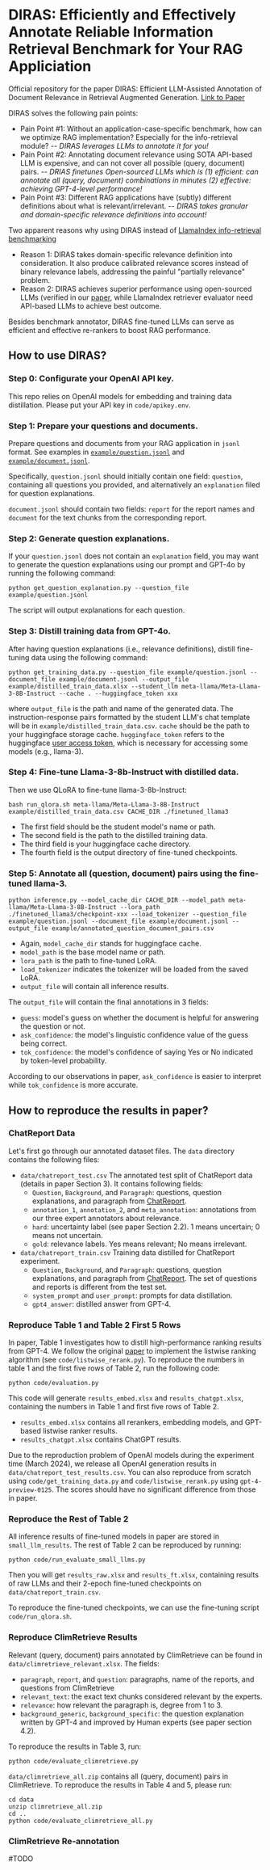 # DIRAS: Efficiently and Effectively Annotate Reliable Information Retrieval Benchmark for Your RAG Appliciation
Official repository for the paper DIRAS: Efficient LLM-Assisted Annotation of Document Relevance in Retrieval Augmented Generation. [Link to Paper](https://arxiv.org/abs/2406.14162)

DIRAS solves the following pain points:
- Pain Point \#1: Without an application-case-specific benchmark, how can we optimize RAG implementation? Especially for the info-retrieval module? -- *DIRAS leverages LLMs to annotate it for you!*
- Pain Point \#2: Annotating document relevance using SOTA API-based LLM is expensive, and can not cover all possible (query, document) pairs. -- *DRIAS finetunes Open-sourced LLMs which is (1) efficient: can annotate all (query, document) combinations in minutes (2) effective: achieving GPT-4-level performance!*
- Pain Point \#3: Different RAG applications have (subtly) different definitions about what is relevant/irrelevant. -- *DIRAS takes granular and domain-specific relevance definitions into account!*

Two apparent reasons why using DIRAS instead of [LlamaIndex info-retrieval benchmarking](https://docs.llamaindex.ai/en/stable/module_guides/evaluating/usage_pattern_retrieval/)
- Reason 1: DIRAS takes domain-specific relevance definition into consideration. It also produce calibrated relevance scores instead of binary relevance labels, addressing the painful "partially relevance" problem.
- Reason 2: DIRAS achieves superior performance using open-sourced LLMs (verified in our [paper](https://arxiv.org/abs/2406.14162), while LlamaIndex retriever evaluator need API-based LLMs to achieve best outcome.

Besides benchmark annotator, DIRAS fine-tuned LLMs can serve as efficient and effective re-rankers to boost RAG performance.

## How to use DIRAS?
### Step 0: Configurate your OpenAI API key.
This repo relies on OpenAI models for embedding and training data distillation. Please put your API key in `code/apikey.env`.

### Step 1: Prepare your questions and documents.
Prepare questions and documents from your RAG application in `jsonl` format. See examples in [`example/question.jsonl`](./example/question.jsonl) and [`example/document.jsonl`](./example/document.jsonl).

Specifically, `question.jsonl` should initially contain one field: `question`, containing all questions you provided, and alternatively an `explanation` filed for question explanations.

`document.jsonl` should contain two fields: `report` for the report names and `document` for the text chunks from the corresponding report.

### Step 2: Generate question explanations.
If your `question.jsonl` does not contain an `explanation` field, you may want to generate the question explanations using our prompt and GPT-4o by running the following command:
```shell
python get_question_explanation.py --question_file example/question.jsonl
```
The script will output explanations for each question.

### Step 3: Distill training data from GPT-4o.
After having question explanations (i.e., relevance definitions), distill fine-tuning data using the following command:
```shell
python get_training_data.py --question_file example/question.jsonl --document_file example/document.jsonl --output_file example/distilled_train_data.xlsx --student_llm meta-llama/Meta-Llama-3-8B-Instruct --cache . --huggingface_token xxx
```
where `output_file` is the path and name of the generated data. The instruction-response pairs formatted by the student LLM's chat template will be in `example/distilled_train_data.csv`. `cache` should be the path to your huggingface storage cache. `huggingface_token` refers to the huggingface [user access token](https://huggingface.co/docs/hub/security-tokens), which is necessary for accessing some models (e.g., llama-3).

### Step 4: Fine-tune Llama-3-8b-Instruct with distilled data.
Then we use QLoRA to fine-tune llama-3-8b-Instruct:
```shell
bash run_qlora.sh meta-llama/Meta-Llama-3-8B-Instruct example/distilled_train_data.csv CACHE_DIR ./finetuned_llama3
```
- The first field should be the student model's name or path.
- The second field  is the path to the distilled training data.
- The third field is your huggingface cache directory.
- The fourth field is the output directory of fine-tuned checkpoints.

### Step 5: Annotate all (question, document) pairs using the fine-tuned llama-3.
```shell
python inference.py --model_cache_dir CACHE_DIR --model_path meta-llama/Meta-Llama-3-8B-Instruct --lora_path ./finetuned_llama3/checkpoint-xxx --load_tokenizer --question_file example/question.jsonl --document_file example/document.jsonl --output_file example/annotated_question_document_pairs.csv
```
- Again, `model_cache_dir` stands for huggingface cache.
- `model_path` is the base model name or path.
- `lora_path` is the path to fine-tuned LoRA.
- `load_tokenizer` indicates the tokenizer will be loaded from the saved LoRA.
- `output_file` will contain all inference results.

The `output_file` will contain the final annotations in 3 fields:
- `guess`: model's guess on whether the document is helpful for answering the question or not.
- `ask_confidence`: the model's linguistic confidence value of the guess being correct.
- `tok_confidence`: the model's confidence of saying Yes or No indicated by token-level probability.

According to our observations in paper, `ask_confidence` is easier to interpret while `tok_confidence` is more accurate.

## How to reproduce the results in paper?
### ChatReport Data
Let's first go through our annotated dataset files. The `data` directory contains the following files:
- `data/chatreport_test.csv` The annotated test split of ChatReport data (details in paper Section 3). It contains following fields:
  - `Question`, `Background`, and `Paragraph`: questions, question explanations, and paragraph from [ChatReport](https://github.com/edisonni-hku/chatreport).
  - `annotation_1`, `annotation_2`, and `meta_annotation`: annotations from our three expert annotators about relevance.
  - `hard`: uncertainty label (see paper Section 2.2). 1 means uncertain; 0 means not uncertain.
  - `gold`: relevance labels. Yes means relevant; No means irrelevant.
- `data/chatreport_train.csv` Training data distilled for ChatReport experiment.
  - `Question`, `Background`, and `Paragraph`: questions, question explanations, and paragraph from [ChatReport](https://github.com/edisonni-hku/chatreport). The set of questions and reports is different from the test set.
  - `system_prompt` and `user_prompt`: prompts for data distillation.
  - `gpt4_answer`: distilled answer from GPT-4.

### Reproduce Table 1 and Table 2 First 5 Rows
In paper, Table 1 investigates how to distill high-performance ranking results from GPT-4. We follow the original [paper](https://aclanthology.org/2023.emnlp-main.923.pdf) to implement the listwise ranking algorithm (see `code/listwise_rerank.py`). 
To reproduce the numbers in table 1 and the first five rows of Table 2, run the following code:
```shell
python code/evaluation.py
```
This code will generate `results_embed.xlsx` and `results_chatgpt.xlsx`, containing the numbers in Table 1 and first five rows of Table 2.

- `results_embed.xlsx` contains all rerankers, embedding models, and GPT-based listwise ranker results.
- `results_chatgpt.xlsx` contains ChatGPT results.

Due to the reproduction problem of OpenAI models during the experiment time (March 2024), we release all OpenAI generation results in `data/chatreport_test_results.csv`.
You can also reproduce from scratch using `code/get_training_data.py` and `code/listwise_rerank.py` using `gpt-4-preview-0125`. The scores should have no significant difference from those in paper.

### Reproduce the Rest of Table 2
All inference results of fine-tuned models in paper are stored in `small_llm_results`. The rest of Table 2 can be reproduced by running:
```shell
python code/run_evaluate_small_llms.py
```
Then you will get `results_raw.xlsx` and `results_ft.xlsx`, containing results of raw LLMs and their 2-epoch fine-tuned checkpoints on `data/chatreport_train.csv`.

To reproduce the fine-tuned checkpoints, we can use the fine-tuning script `code/run_qlora.sh`.


### Reproduce ClimRetrieve Results

Relevant (query, document) pairs annotated by ClimRetrieve can be found in `data/climretrieve_relevant.xlsx`. The fields:
- `paragraph`, `report`, and `question`: paragraphs, name of the reports, and questions from ClimRetrieve
- `relevant_text`: the exact text chunks considered relevant by the experts.
- `relevance`: how relevant the paragraph is, degree from 1 to 3.
- `background_generic`, `background_specific`: the question explanation written by GPT-4 and improved by Human experts (see paper section 4.2).

To reproduce the results in Table 3, run:
```shell
python code/evaluate_climretrieve.py
```

`data/climretrieve_all.zip` contains all (query, document) pairs in ClimRetrieve. To reproduce the results in Table 4 and 5, please run:
```shell
cd data
unzip climretrieve_all.zip
cd ..
python code/evaluate_climretrieve_all.py
```

### ClimRetrieve Re-annotation
#TODO
